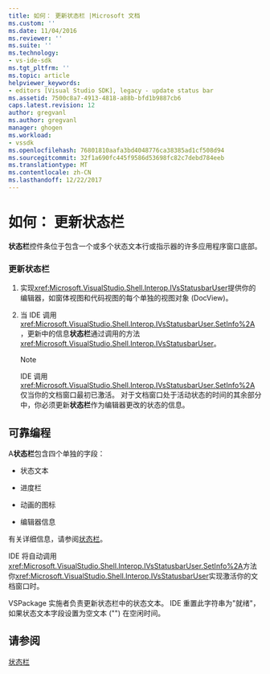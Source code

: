 ```yaml
---
title: 如何： 更新状态栏 |Microsoft 文档
ms.custom: ''
ms.date: 11/04/2016
ms.reviewer: ''
ms.suite: ''
ms.technology:
- vs-ide-sdk
ms.tgt_pltfrm: ''
ms.topic: article
helpviewer_keywords:
- editors [Visual Studio SDK], legacy - update status bar
ms.assetid: 7500c8a7-4913-4818-a88b-bfd1b9887cb6
caps.latest.revision: 12
author: gregvanl
ms.author: gregvanl
manager: ghogen
ms.workload:
- vssdk
ms.openlocfilehash: 76801810aafa3bd4048776ca38385ad1cf508d94
ms.sourcegitcommit: 32f1a690fc445f9586d53698fc82c7debd784eeb
ms.translationtype: MT
ms.contentlocale: zh-CN
ms.lasthandoff: 12/22/2017
---
```

# <a name="how-to-update-the-status-bar"></a>如何： 更新状态栏
**状态栏**控件条位于包含一个或多个状态文本行或指示器的许多应用程序窗口底部。  
  
### <a name="to-update-the-status-bar"></a>更新状态栏  
  
1.  实现<xref:Microsoft.VisualStudio.Shell.Interop.IVsStatusbarUser>提供你的编辑器，如窗体视图和代码视图的每个单独的视图对象 (DocView)。  
  
2.  当 IDE 调用<xref:Microsoft.VisualStudio.Shell.Interop.IVsStatusbarUser.SetInfo%2A>，更新中的信息**状态栏**通过调用的方法<xref:Microsoft.VisualStudio.Shell.Interop.IVsStatusbarUser>。  
  
    > [!NOTE]
    >  IDE 调用<xref:Microsoft.VisualStudio.Shell.Interop.IVsStatusbarUser.SetInfo%2A>仅当你的文档窗口最初已激活。 对于文档窗口处于活动状态的时间的其余部分中，你必须更新**状态栏**作为编辑器更改的状态的信息。  
  
## <a name="robust-programming"></a>可靠编程  
 A**状态栏**包含四个单独的字段：  
  
-   状态文本  
  
-   进度栏  
  
-   动画的图标  
  
-   编辑器信息  
  
 有关详细信息，请参阅[状态栏](/cpp/mfc/status-bars)。  
  
 IDE 将自动调用<xref:Microsoft.VisualStudio.Shell.Interop.IVsStatusbarUser.SetInfo%2A>方法你<xref:Microsoft.VisualStudio.Shell.Interop.IVsStatusbarUser>实现激活你的文档窗口时。  
  
 VSPackage 实施者负责更新状态栏中的状态文本。 IDE 重置此字符串为"就绪"，如果状态文本字段设置为空文本 ("") 在空闲时间。  
  
## <a name="see-also"></a>请参阅  
 [状态栏](/cpp/mfc/status-bars)